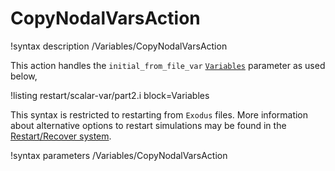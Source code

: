 # CopyNodalVarsAction

!syntax description /Variables/CopyNodalVarsAction

This action handles the `initial_from_file_var` [`Variables`](syntax/Variables/index.md) parameter
as used below,

!listing restart/scalar-var/part2.i block=Variables

This syntax is restricted to restarting from `Exodus` files. More information about alternative
options to restart simulations may be found in the
[Restart/Recover system](application_usage/restart_recover.md).

!syntax parameters /Variables/CopyNodalVarsAction
